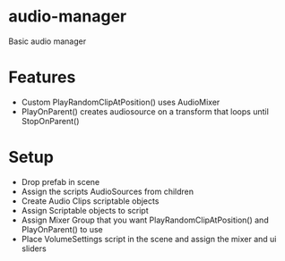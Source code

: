 # audio-manager
Basic audio manager

# Features
* Custom PlayRandomClipAtPosition() uses AudioMixer
* PlayOnParent() creates audiosource on a transform that loops until StopOnParent()

# Setup
* Drop prefab in scene
* Assign the scripts AudioSources from children
* Create Audio Clips scriptable objects
* Assign Scriptable objects to script
* Assign Mixer Group that you want PlayRandomClipAtPosition() and PlayOnParent() to use
* Place VolumeSettings script in the scene and assign the mixer and ui sliders
